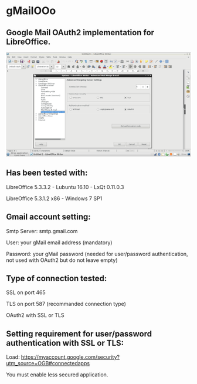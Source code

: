 # gMailOOo

## Google Mail OAuth2 implementation for LibreOffice.

![alt text](gMailOOo.png "gMailOOo screenshot")

## Has been tested with:
	
LibreOffice 5.3.3.2 - Lubuntu 16.10 -  LxQt 0.11.0.3

LibreOffice 5.3.1.2 x86 - Windows 7 SP1

## Gmail account setting: 

Smtp Server: smtp.gmail.com

User: your gMail email address (mandatory)

Password: your gMail password (needed for user/password authentication, not used with OAuth2 but do not leave empty)

## Type of connection tested:

SSL on port 465

TLS on port 587 (recommanded connection type)

OAuth2 with SSL or TLS

## Setting requirement for user/password authentication with SSL or TLS:

Load: https://myaccount.google.com/security?utm_source=OGB#connectedapps

You must enable less secured application.
